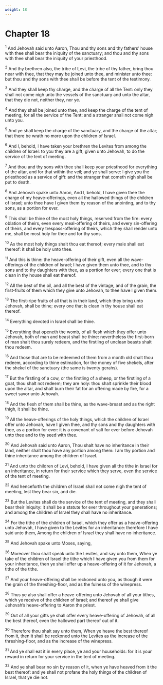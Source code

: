 ```yaml
---
weight: 18
---
```


# Chapter 18

<sup>1</sup> And Jehovah said unto Aaron, Thou and thy sons and thy fathers’ house with thee shall bear the iniquity of the sanctuary; and thou and thy sons with thee shall bear the iniquity of your priesthood. 

<sup>2</sup> And thy brethren also, the tribe of Levi, the tribe of thy father, bring thou near with thee, that they may be joined unto thee, and minister unto thee: but thou and thy sons with thee shall be before the tent of the testimony. 

<sup>3</sup> And they shall keep thy charge, and the charge of all the Tent: only they shall not come nigh unto the vessels of the sanctuary and unto the altar, that they die not, neither they, nor ye. 

<sup>4</sup> And they shall be joined unto thee, and keep the charge of the tent of meeting, for all the service of the Tent: and a stranger shall not come nigh unto you. 

<sup>5</sup> And ye shall keep the charge of the sanctuary, and the charge of the altar; that there be wrath no more upon the children of Israel. 

<sup>6</sup> And I, behold, I have taken your brethren the Levites from among the children of Israel: to you they are a gift, given unto Jehovah, to do the service of the tent of meeting. 

<sup>7</sup> And thou and thy sons with thee shall keep your priesthood for everything of the altar, and for that within the veil; and ye shall serve: I give you the priesthood as a service of gift: and the stranger that cometh nigh shall be put to death. 

<sup>8</sup> And Jehovah spake unto Aaron, And I, behold, I have given thee the charge of my heave-offerings, even all the hallowed things of the children of Israel; unto thee have I given them by reason of the anointing, and to thy sons, as a portion for ever. 

<sup>9</sup> This shall be thine of the most holy things, reserved from the fire: every oblation of theirs, even every meal-offering of theirs, and every sin-offering of theirs, and every trespass-offering of theirs, which they shall render unto me, shall be most holy for thee and for thy sons. 

<sup>10</sup> As the most holy things shalt thou eat thereof; every male shall eat thereof: it shall be holy unto thee. 

<sup>11</sup> And this is thine: the heave-offering of their gift, even all the wave-offerings of the children of Israel; I have given them unto thee, and to thy sons and to thy daughters with thee, as a portion for ever; every one that is clean in thy house shall eat thereof. 

<sup>12</sup> All the best of the oil, and all the best of the vintage, and of the grain, the first-fruits of them which they give unto Jehovah, to thee have I given them. 

<sup>13</sup> The first-ripe fruits of all that is in their land, which they bring unto Jehovah, shall be thine; every one that is clean in thy house shall eat thereof. 

<sup>14</sup> Everything devoted in Israel shall be thine. 

<sup>15</sup> Everything that openeth the womb, of all flesh which they offer unto Jehovah, both of man and beast shall be thine: nevertheless the first-born of man shalt thou surely redeem, and the firstling of unclean beasts shalt thou redeem. 

<sup>16</sup> And those that are to be redeemed of them from a month old shalt thou redeem, according to thine estimation, for the money of five shekels, after the shekel of the sanctuary (the same is twenty gerahs). 

<sup>17</sup> But the firstling of a cow, or the firstling of a sheep, or the firstling of a goat, thou shalt not redeem; they are holy: thou shalt sprinkle their blood upon the altar, and shalt burn their fat for an offering made by fire, for a sweet savor unto Jehovah. 

<sup>18</sup> And the flesh of them shall be thine, as the wave-breast and as the right thigh, it shall be thine. 

<sup>19</sup> All the heave-offerings of the holy things, which the children of Israel offer unto Jehovah, have I given thee, and thy sons and thy daughters with thee, as a portion for ever: it is a covenant of salt for ever before Jehovah unto thee and to thy seed with thee. 

<sup>20</sup> And Jehovah said unto Aaron, Thou shalt have no inheritance in their land, neither shalt thou have any portion among them: I am thy portion and thine inheritance among the children of Israel. 

<sup>21</sup> And unto the children of Levi, behold, I have given all the tithe in Israel for an inheritance, in return for their service which they serve, even the service of the tent of meeting. 

<sup>22</sup> And henceforth the children of Israel shall not come nigh the tent of meeting, lest they bear sin, and die. 

<sup>23</sup> But the Levites shall do the service of the tent of meeting, and they shall bear their iniquity: it shall be a statute for ever throughout your generations; and among the children of Israel they shall have no inheritance. 

<sup>24</sup> For the tithe of the children of Israel, which they offer as a heave-offering unto Jehovah, I have given to the Levites for an inheritance: therefore I have said unto them, Among the children of Israel they shall have no inheritance. 

<sup>25</sup> And Jehovah spake unto Moses, saying, 

<sup>26</sup> Moreover thou shalt speak unto the Levites, and say unto them, When ye take of the children of Israel the tithe which I have given you from them for your inheritance, then ye shall offer up a heave-offering of it for Jehovah, a tithe of the tithe. 

<sup>27</sup> And your heave-offering shall be reckoned unto you, as though it were the grain of the threshing-floor, and as the fulness of the winepress. 

<sup>28</sup> Thus ye also shall offer a heave-offering unto Jehovah of all your tithes, which ye receive of the children of Israel; and thereof ye shall give Jehovah’s heave-offering to Aaron the priest. 

<sup>29</sup> Out of all your gifts ye shall offer every heave-offering of Jehovah, of all the best thereof, even the hallowed part thereof out of it. 

<sup>30</sup> Therefore thou shalt say unto them, When ye heave the best thereof from it, then it shall be reckoned unto the Levites as the increase of the threshing-floor, and as the increase of the winepress. 

<sup>31</sup> And ye shall eat it in every place, ye and your households: for it is your reward in return for your service in the tent of meeting. 

<sup>32</sup> And ye shall bear no sin by reason of it, when ye have heaved from it the best thereof: and ye shall not profane the holy things of the children of Israel, that ye die not. 


